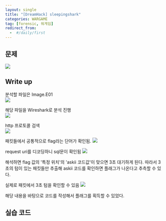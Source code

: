```yaml
---
layout: single
title: "[DreamHack] sleepingshark"
categories: WARGAME
tag: [forensic, 워게임]
redirect_from:
  -  #/daily/first
---
```


## 문제

![]({{site.url}}/images/2024-04-25-forchall2-images/problem.png)

## Write up

분석할 파일은 Image.E01  
![]({{site.url}}/images/2024-04-25-forchall2-imagess/file.png)

해당 파일을 Wireshark로 분석 진행  
![]({{site.url}}/images/2024-04-25-forchall2-images/tool.png)

http 프로토콜 검색  
![]({{site.url}}/images/2024-04-25-forchall2-images/solve1.png)

패킷들에서 공통적으로 flag라는 단어가 확인됨.
![]({{site.url}}/images/2024-04-25-forchall2-images/solve2.png)

request uri를 디코딩하니 sql문이 확인됨
![]({{site.url}}/images/2024-04-25-forchall2-images/solve3.png)

해석하면 flag 값의 '특정 위치'의 'askii 코드값'이 맞으면 3초 대기하게 된다.
따라서 3초의 텀이 있는 패킷들만 추출해 askii 코드를 확인하면 플래그가 나온다고 추측할 수 있다.

실제로 패킷에서 3초 텀을 확인할 수 있음
![]({{site.url}}/images/2024-04-25-forchall2-images/solve4.png)

해당 내용을 바탕으로 코드를 작성해서 플래그를 획득할 수 있었다.

## 실습 코드

<script src="https://gist.github.com/JUNE2001/447e4da44bc69b35f41738620fb71f75.js"></script>
